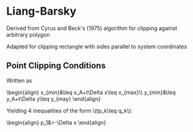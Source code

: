 # Liang-Barsky

Derived from Cyrus and Beck's (1975) algorithm for clipping against arbitrary polygon

Adapted for clipping rectangle with sides parallel to system coordinates

## Point Clipping Conditions

Written as

\begin{align}
x\_{min}&\leq x_A+t\Delta x\leq x\_{max}\\\\
y\_{min}&\leq y_A+t\Delta y\leq y\_{may}
\end{align}

Yielding 4 inequalities of the form \\(tp_k\leq q_k\\):

\begin{align}
p_1&=-\Delta x
\end{align}
